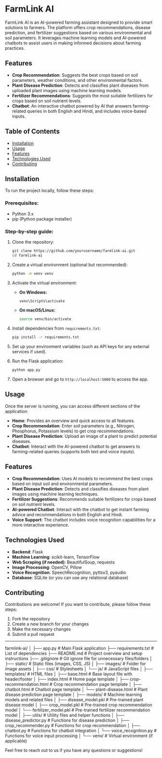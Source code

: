 # FarmLink AI

FarmLink AI is an AI-powered farming assistant designed to provide smart solutions to farmers. The platform offers crop recommendations, disease prediction, and fertilizer suggestions based on various environmental and soil parameters. It leverages machine learning models and AI-powered chatbots to assist users in making informed decisions about farming practices.

## Features
- **Crop Recommendation**: Suggests the best crops based on soil parameters, weather conditions, and other environmental factors.
- **Plant Disease Prediction**: Detects and classifies plant diseases from uploaded plant images using machine learning models.
- **Fertilizer Recommendations**: Suggests the most suitable fertilizers for crops based on soil nutrient levels.
- **Chatbot**: An interactive chatbot powered by AI that answers farming-related queries in both English and Hindi, and includes voice-based inputs.

## Table of Contents
- [Installation](#installation)
- [Usage](#usage)
- [Features](#features)
- [Technologies Used](#technologies-used)
- [Contributing](#contributing)

## Installation

To run the project locally, follow these steps:

### Prerequisites:
- Python 3.x
- pip (Python package installer)

### Step-by-step guide:

1. Clone the repository:

    ```bash
    git clone https://github.com/yourusername/farmlink-ai.git
    cd farmlink-ai
    ```

2. Create a virtual environment (optional but recommended):

    ```bash
    python -m venv venv
    ```

3. Activate the virtual environment:

    - **On Windows:**

        ```bash
        venv\Scripts\activate
        ```

    - **On macOS/Linux:**

        ```bash
        source venv/bin/activate
        ```

4. Install dependencies from `requirements.txt`:

    ```bash
    pip install -r requirements.txt
    ```

5. Set up your environment variables (such as API keys for any external services if used).

6. Run the Flask application:

    ```bash
    python app.py
    ```

7. Open a browser and go to `http://localhost:5000` to access the app.

## Usage

Once the server is running, you can access different sections of the application:

- **Home**: Provides an overview and quick access to all features.
- **Crop Recommendation**: Enter soil parameters (e.g., Nitrogen, Phosphorus, Potassium levels) to get crop recommendations.
- **Plant Disease Prediction**: Upload an image of a plant to predict potential diseases.
- **Chatbot**: Interact with the AI-powered chatbot to get answers to farming-related queries (supports both text and voice inputs).

## Features

- **Crop Recommendation**: Uses AI models to recommend the best crops based on input soil and environmental parameters.
- **Plant Disease Prediction**: Detects and classifies diseases from plant images using machine learning techniques.
- **Fertilizer Suggestions**: Recommends suitable fertilizers for crops based on soil nutrient levels.
- **AI-powered Chatbot**: Interact with the chatbot to get instant farming advice and recommendations in both English and Hindi.
- **Voice Support**: The chatbot includes voice recognition capabilities for a more interactive experience.

## Technologies Used

- **Backend**: Flask
- **Machine Learning**: scikit-learn, TensorFlow
- **Web Scraping (if needed)**: BeautifulSoup, requests
- **Image Processing**: OpenCV, Pillow
- **Voice Recognition**: SpeechRecognition, pyttsx3, pyaudio
- **Database**: SQLite (or you can use any relational database)

## Contributing

Contributions are welcome! If you want to contribute, please follow these steps:

1. Fork the repository
2. Create a new branch for your changes
3. Make the necessary changes
4. Submit a pull request

---
farmlink-ai/
│
├── app.py                      # Main Flask application
├── requirements.txt            # List of dependencies
├── README.md                   # Project overview and setup instructions
├── .gitignore                  # Git ignore file for unnecessary files/folders
│
├── static/                     # Static files (images, CSS, JS)
│   ├── images/                 # Folder for image assets
│   ├── css/                    # Stylesheets
│   └── js/                     # JavaScript files
│
├── templates/                  # HTML files
│   ├── base.html               # Base layout file with header/footer
│   ├── index.html              # Home page template
│   ├── crop-recommendation.html # Crop recommendation page template
│   ├── chatbot.html            # Chatbot page template
│   └── plant-disease.html      # Plant disease prediction page template
│
├── models/                     # Machine learning models and related files
│   ├── disease_model.pkl       # Pre-trained plant disease model
│   ├── crop_model.pkl          # Pre-trained crop recommendation model
│   └── fertilizer_model.pkl    # Pre-trained fertilizer recommendation model
│
├── utils/                      # Utility files and helper functions
│   ├── disease_predictor.py    # Functions for disease prediction
│   ├── crop_recommender.py     # Functions for crop recommendation
│   ├── chatbot.py              # Functions for chatbot integration
│   └── voice_recognition.py    # Functions for voice input processing
│
└── venv/                       # Virtual environment (if applicable)


Feel free to reach out to us if you have any questions or suggestions!
